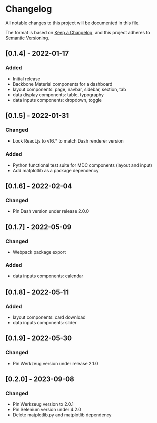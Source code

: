 # Changelog
All notable changes to this project will be documented in this file.

The format is based on [Keep a Changelog](https://keepachangelog.com/en/1.0.0/),
and this project adheres to [Semantic Versioning](https://semver.org/spec/v2.0.0.html).

## [0.1.4] - 2022-01-17
### Added
 - Initial release
 - Backbone Material components for a dashboard
 - layout components: page, navbar, sidebar, section, tab
 - data display components: table, typography
 - data inputs components: dropdown, toggle

## [0.1.5] - 2022-01-31
### Changed
 - Lock React.js to v16.* to match Dash renderer version
### Added
 - Python functional test suite for MDC components (layout and input)
 - Add matplotlib as a package dependency

## [0.1.6] - 2022-02-04
### Changed
 - Pin Dash version under release 2.0.0

## [0.1.7] - 2022-05-09
### Changed
 - Webpack package export
### Added
 - data inputs components: calendar

## [0.1.8] - 2022-05-11
### Added
 - layout components: card download
 - data inputs components: slider

## [0.1.9] - 2022-05-30
### Changed
 - Pin Werkzeug version under release 2.1.0

 ## [0.2.0] - 2023-09-08
### Changed
 - Pin Werkzeug version to 2.0.1
 - Pin Selenium version under 4.2.0
 - Delete matplotlib.py and matplotlib dependency
